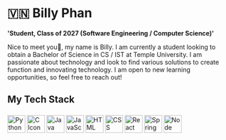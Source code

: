 
<h1 align="left">🇻🇳 Billy Phan</h1>

**'Student, Class of 2027 (Software Engineering / Computer Science)'**



<p align="left">Nice to meet you👋, my name is Billy. I am currently a student looking to obtain a Bachelor of Science in CS / IST at Temple University. I am passionate about technology and look to find various solutions to create function and innovating technology. I am open to new learning opportunities, so feel free to reach out!</p>

###

<h2 align="left">My Tech Stack</h2>

###

<div align="left">
   <img src="https://devicon-website.vercel.app/api/python/original.svg" width="40" height="40" alt="Python Icon" />
   <img src="https://devicon-website.vercel.app/api/c/original.svg" width="40" height="40" alt ="C Icon"></img>
   <img src="https://devicon-website.vercel.app/api/java/original.svg"  width="40" height="40" alt ="Java Icon"></img>
   <img src="https://devicon-website.vercel.app/api/javascript/original.svg" width="40" height="40" alt ="JavaScript Icon" ></img>
   <img src="https://devicon-website.vercel.app/api/html5/original.svg" width="40" height="40" alt ="HTML Icon" ></img>
   <img src="https://devicon-website.vercel.app/api/css3/original.svg" width="40" height="40" alt ="CSS Icon" ></img>
   <img src="https://devicon-website.vercel.app/api/react/original.svg" width="40" height="40" alt ="React Icon" ></img>
   <img src="https://devicon-website.vercel.app/api/spring/original.svg" width="40" height="40" alt ="Spring Icon" ></img>
    <img src="https://devicon-website.vercel.app/api/node/original.svg" width="40" height="40" alt ="Node Icon" ></img>
   
   
   
     
   
   
   
   
   

 
</div>

###
